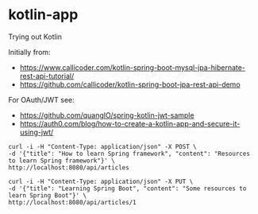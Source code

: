 # kotlin-app
Trying out Kotlin

Initially from:
* <https://www.callicoder.com/kotlin-spring-boot-mysql-jpa-hibernate-rest-api-tutorial/>
* <https://github.com/callicoder/kotlin-spring-boot-jpa-rest-api-demo>

For OAuth/JWT see:
* <https://github.com/quangIO/spring-kotlin-jwt-sample>
* <https://auth0.com/blog/how-to-create-a-kotlin-app-and-secure-it-using-jwt/>

```
curl -i -H "Content-Type: application/json" -X POST \
-d '{"title": "How to learn Spring framework", "content": "Resources to learn Spring framework"}' \
http://localhost:8080/api/articles

curl -i -H "Content-Type: application/json" -X PUT \
-d '{"title": "Learning Spring Boot", "content": "Some resources to learn Spring Boot"}' \
http://localhost:8080/api/articles/1
```

